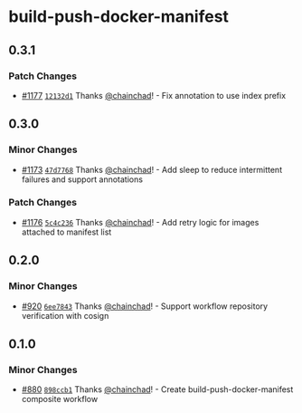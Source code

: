 # build-push-docker-manifest

## 0.3.1

### Patch Changes

- [#1177](https://github.com/smartcontractkit/.github/pull/1177)
  [`12132d1`](https://github.com/smartcontractkit/.github/commit/12132d1e575dd0b8a76c83e4fee38903e66201b4)
  Thanks [@chainchad](https://github.com/chainchad)! - Fix annotation to use
  index prefix

## 0.3.0

### Minor Changes

- [#1173](https://github.com/smartcontractkit/.github/pull/1173)
  [`47d7768`](https://github.com/smartcontractkit/.github/commit/47d776864cc950df618148146d58724bb5f9d135)
  Thanks [@chainchad](https://github.com/chainchad)! - Add sleep to reduce
  intermittent failures and support annotations

### Patch Changes

- [#1176](https://github.com/smartcontractkit/.github/pull/1176)
  [`5c4c236`](https://github.com/smartcontractkit/.github/commit/5c4c236c4f421508a53e9be59f6a85ed826c9139)
  Thanks [@chainchad](https://github.com/chainchad)! - Add retry logic for
  images attached to manifest list

## 0.2.0

### Minor Changes

- [#920](https://github.com/smartcontractkit/.github/pull/920)
  [`6ee7843`](https://github.com/smartcontractkit/.github/commit/6ee784331036c440786e6bf0125af875f2f17ac1)
  Thanks [@chainchad](https://github.com/chainchad)! - Support workflow
  repository verification with cosign

## 0.1.0

### Minor Changes

- [#880](https://github.com/smartcontractkit/.github/pull/880)
  [`898ccb1`](https://github.com/smartcontractkit/.github/commit/898ccb10ecd5a70cd2140dd72d3f08098edca5aa)
  Thanks [@chainchad](https://github.com/chainchad)! - Create
  build-push-docker-manifest composite workflow
